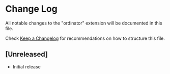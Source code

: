 # Change Log

All notable changes to the "ordinator" extension will be documented in this file.

Check [Keep a Changelog](http://keepachangelog.com/) for recommendations on how to structure this file.

## [Unreleased]

- Initial release